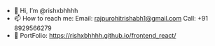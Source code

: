 - 👋 Hi, I’m @rishxbhhhh
- 📫 How to reach me:
     Email: rajpurohitrishabh1@gmail.com
     Call: +91 8929566279
- 🎨 PortFolio: https://rishxbhhhh.github.io/frontend_react/

<!---
rishxbhhhh/rishxbhhhh is a ✨ special ✨ repository because its `README.md` (this file) appears on your GitHub profile.
You can click the Preview link to take a look at your changes.
--->
